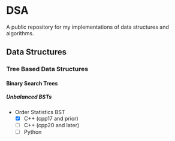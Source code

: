 # DSA

A public repository for my implementations of data structures and algorithms.

## Data Structures

### Tree Based Data Structures

#### Binary Search Trees

##### Unbalanced BSTs

* Order Statistics BST
    * [x] C++ (cpp17 and prior)
    * [ ] C++ (cpp20 and later)
    * [ ] Python
